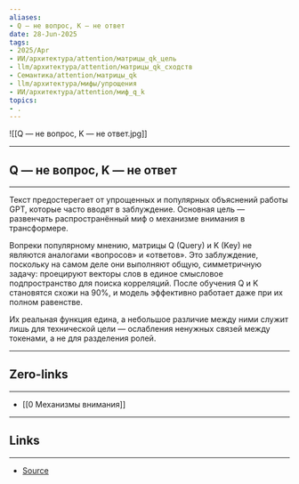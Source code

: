 ```yaml
---
aliases: 
- Q — не вопрос, K — не ответ 
date: 28-Jun-2025
tags:
- 2025/Apr
- ИИ/архитектура/attention/матрицы_qk_цель
- llm/архитектура/attention/матрицы_qk_сходств
- Семантика/attention/матрицы_qk
- llm/архитектура/мифы/упрощения
- ИИ/архитектура/attention/миф_q_k
topics:
- .
---
```

![[Q — не вопрос, K — не ответ.jpg]]

-----
##  Q — не вопрос, K — не ответ 
-----
  
Текст предостерегает от упрощенных и популярных объяснений работы GPT, которые часто вводят в заблуждение. Основная цель — развенчать распространённый миф о механизме внимания в трансформере.

Вопреки популярному мнению, матрицы Q (Query) и K (Key) не являются аналогами «вопросов» и «ответов». Это заблуждение, поскольку на самом деле они выполняют общую, симметричную задачу: проецируют векторы слов в единое смысловое подпространство для поиска корреляций. После обучения Q и K становятся схожи на 90%, и модель эффективно работает даже при их полном равенстве.

Их реальная функция едина, а небольшое различие между ними служит лишь для технической цели — ослабления ненужных связей между токенами, а не для разделения ролей.

---
## Zero-links
---
-  [[0 Механизмы внимания]]

---
## Links
---
- [Source](https://t.me/turboproject/1597)